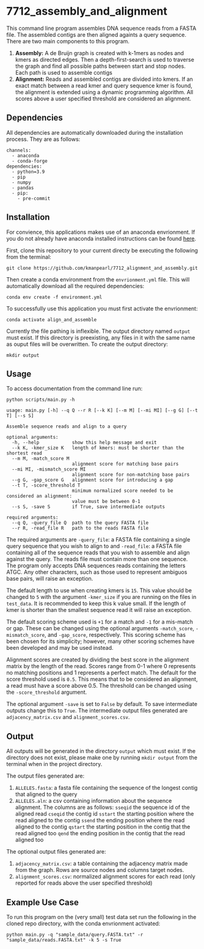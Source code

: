 # 7712_assembly_and_alignment

This command line program assembles DNA sequence reads from a FASTA file. 
The assembled contigs are then aligned againts a query sequence.
There are two main components to this program.

1. **Assembly:** A de Bruijn graph is created with k-1mers as nodes and kmers as directed edges.
Then a depth-first-search is used to traverse the graph and find all possible paths between start and stop nodes.
Each path is used to assemble contigs 
1. **Alignment:** Reads and assembled contigs are divided into kmers. 
If an exact match between a read kmer and query sequence kmer is found, 
the alignment is extended using a dynamic programming algorithm. 
All scores above a user specified threshold are considered an alignment. 




## Dependencies 

All dependencies are automatically downloaded during the installation process. They are as follows:
```
channels:
  - anaconda
  - conda-forge
dependencies:
  - python=3.9 
  - pip
  - numpy
  - pandas
  - pip:
    - pre-commit
```

## Installation 

For convience, this applications makes use of an anaconda envrionment. 
If you do not already have anaconda installed instructions can be found [here](https://docs.anaconda.com/anaconda/install/). 

First, clone this repository to your current directy be executing the following from the terminal:

`git clone https://github.com/kmanpearl/7712_alignment_and_assembly.git`


Then create a conda environment from the `envrionment.yml` file. 
This will automatically download all the required dependencies: 

`conda env create -f environment.yml`

To successfully use this application you must first activate the envrionment:

`conda activate align_and_assemble`


Currently the file pathing is inflexible.
The output directory named `output` must exist.
If this directory is preexisting, any files in it with the same name as ouput files will be overwritten.
To create the output directory:

`mkdir output`

## Usage 

To access documentation from the command line run:

`python scripts/main.py -h`

```
usage: main.py [-h] --q Q --r R [--k K] [--m M] [--mi MI] [--g G] [--t T] [--s S]

Assemble sequence reads and align to a query

optional arguments:
  -h, --help            show this help message and exit
  --k K, -kmer_size K   length of kmers: must be shorter than the shortest read
  --m M, -match_score M
                        alignment score for matching base pairs
  --mi MI, -mismatch_score MI
                        alignment score for non-matching base pairs
  --g G, -gap_score G   alignment score for introducing a gap
  --t T, -score_threshold T
                        minimum normalized score needed to be considered an alignment:
                        value must be between 0-1
  --s S, -save S        if True, save intermediate outputs

required arguments:
  --q Q, -query_file Q  path to the query FASTA file
  --r R, -read_file R   path to the reads FASTA file
```

The required arguments are `-query_file`: a FASTA file containing a single query sequence that you wish to align to and `-read_file`: a FASTA file containing all of the sequence reads that you wish to assemble and align against the query. 
The reads file must contain more than one sequence.
The program only accepts DNA sequences reads containing the letters ATGC.
Any other characters, such as those used to represent ambiguos base pairs, will raise an exception.  


The default length to use when creating kmers is `15`. 
This value should be changed to `5` with the argument `-kmer_size` if you are running on the files in `test_data`. 
It is recommended to keep this k value small. 
If the length of kmer is shorter than the smallest sequence read it will raise an exception. 

The default scoring scheme used is `+1` for a match and `-1` for a mis-match or gap. 
These can be changed using the optional arguments `-match_score`, `-mismatch_score`, and `-gap_score`, respectively. 
This scoring scheme has been chosen for its simplicity; 
however, many other scoring schemes have been developed and may be used instead. 

Alignment scores are created by dividing the best score in the alignment matrix by the length of the read. 
Scores range from 0-1 where 0 represents no matching positions and 1 represents a perfect match. 
The default for the score threshold used is `0.5`. 
This means that to be considered an alignment, a read must have a score above 0.5. 
The threshold can be changed using the  `-score_threshold` argument.

The optional argument `-save` is set to `False` by default. 
To save intermediate outputs change this to `True`.
The intermediate output files generated are `adjacency_matrix.csv` and `alignment_scores.csv`.



## Output

All outputs will be generated in the directory `output` which must exist.
If the directory does not exist, please make one by running `mkdir output` from the terminal when in the project directory. 

The output files generated are:

1. `ALLELES.fasta`: a fasta file containing the sequence of the longest contig that aligned to the query
2. `ALLELES.aln`: a csv containing information about the sequence alignment. 
The columns are as follows:
`sseqid` the sequence id of the aligned read
`cseqid` the contig id 
`sstart` the starting position where the read aligned to the contig
`ssend` the ending position where the read aligned to the contig
`qstart` the starting position in the contig that the read aligned too
`qend` the ending position in the contig that the read aligned too

The optional output files generated are: 

1. `adjacency_matrix.csv`: a table containing the adjacency matrix made from the graph. 
Rows are source nodes and columns target nodes. 
1. `alignment_scores.csv`: normalized alignment scores for each read (only reported for reads above the user specified threshold)

## Example Use Case 

To run this program on the (very small) test data set run the following in the cloned repo directory, with the conda envrionment activated:

`python main.py -q "sample_data/query.FASTA.txt" -r "sample_data/reads.FASTA.txt" -k 5 -s True`

